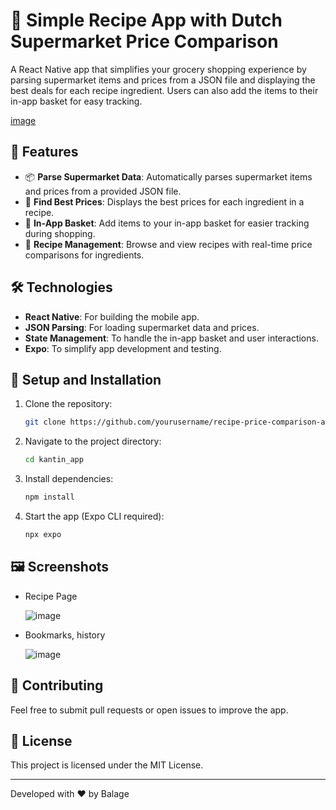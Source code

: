 # 🍳 Simple Recipe App with Dutch Supermarket Price Comparison

A React Native app that simplifies your grocery shopping experience by parsing supermarket items and prices from a JSON file and displaying the best deals for each recipe ingredient. Users can also add the items to their in-app basket for easy tracking.

[image](https://github.com/user-attachments/assets/655ec705-d39f-4eb0-83b9-49b4bedc370c)

## 🚀 Features

- 📦 **Parse Supermarket Data**: Automatically parses supermarket items and prices from a provided JSON file.
- 💸 **Find Best Prices**: Displays the best prices for each ingredient in a recipe.
- 🛒 **In-App Basket**: Add items to your in-app basket for easier tracking during shopping.
- 🧾 **Recipe Management**: Browse and view recipes with real-time price comparisons for ingredients.
  
## 🛠️ Technologies

- **React Native**: For building the mobile app.
- **JSON Parsing**: For loading supermarket data and prices.
- **State Management**: To handle the in-app basket and user interactions.
- **Expo**: To simplify app development and testing.

## 🔧 Setup and Installation

1. Clone the repository:
    ```bash
    git clone https://github.com/yourusername/recipe-price-comparison-app.git
    ```

2. Navigate to the project directory:
    ```bash
    cd kantin_app
    ```

3. Install dependencies:
    ```bash
    npm install
    ```

4. Start the app (Expo CLI required):
    ```bash
    npx expo
    ```

## 🖼️ Screenshots

- Recipe Page
   
  ![image](https://github.com/user-attachments/assets/18abec07-3fd3-42e8-9136-6827f599a320)

- Bookmarks, history
  
  ![image](https://github.com/user-attachments/assets/ccffd20e-9848-4b6f-ae82-6d9c7aad82a3)


## 🤝 Contributing

Feel free to submit pull requests or open issues to improve the app.

## 📄 License

This project is licensed under the MIT License.

---

Developed with ❤️ by Balage

